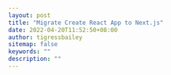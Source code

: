 ```yaml
---
layout: post
title: "Migrate Create React App to Next.js"
date: 2022-04-20T11:52:50+08:00
author: tigressbailey
sitemap: false
keywords: ""
description: ""
---
```


<!--more-->
